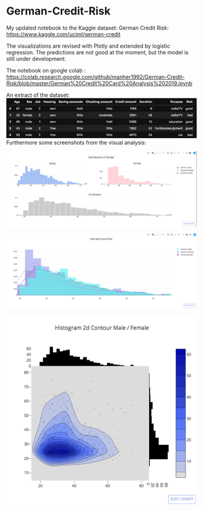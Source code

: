 # German-Credit-Risk
My updated notebook to the Kaggle dataset:
German Credit Risk: https://www.kaggle.com/uciml/german-credit

The visualizations are revised with Plotly and extended by logistic regression.
The predictions are not good at the moment, but the model is still under development. 

The notebook on google colab : https://colab.research.google.com/github/manher1992/German-Credit-Risk/blob/master/German%20Credit%20Card%20Analysis%202019.ipynb

An extract of the dataset:
![alt text](https://github.com/manher1992/German-Credit-Risk/blob/master/screenshots_credit_risk/Bildschirmfoto%202019-07-07%20um%2016.45.35.png)
Furthermore some screenshots from the visual analysis:

![alt text](https://github.com/manher1992/German-Credit-Risk/blob/master/screenshots_credit_risk/Bildschirmfoto%202019-07-07%20um%2016.45.48.png)

![alt text](https://github.com/manher1992/German-Credit-Risk/blob/master/screenshots_credit_risk/Bildschirmfoto%202019-07-07%20um%2016.45.59.png)

![alt text](https://github.com/manher1992/German-Credit-Risk/blob/master/screenshots_credit_risk/Bildschirmfoto%202019-07-07%20um%2016.46.09.png)


